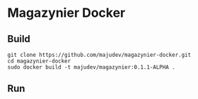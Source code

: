 # Magazynier Docker

## Build
```
git clone https://github.com/majudev/magazynier-docker.git
cd magazynier-docker
sudo docker build -t majudev/magazynier:0.1.1-ALPHA .
```

## Run

